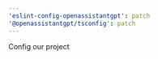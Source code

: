 ```yaml
---
'eslint-config-openassistantgpt': patch
'@openassistantgpt/tsconfig': patch
---
```


Config our project
